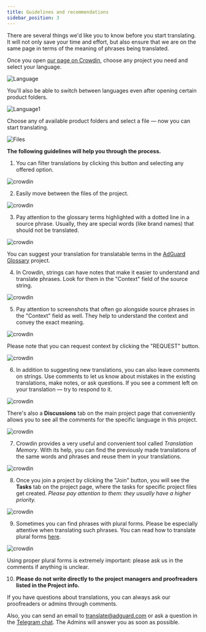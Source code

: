 ```yaml
---
title: Guidelines and recommendations
sidebar_position: 3
---
```


There are several things we'd like you to know before you start translating. It will not only save your time and effort, but also ensure that we are on the same page in terms of the meaning of phrases being translated.

Once you open [our page on Crowdin](https://crowdin.com/profile/adguard/), choose any project you need and select your language. 

![Language](https://cdn.adguard.com/content/Kb/ad_blocker/miscellaneous/adguard_translations/language.png)

You'll also be able to switch between languages even after opening certain product folders.

![Language1](https://cdn.adguard.com/content/Kb/ad_blocker/miscellaneous/adguard_translations/language1.png)

Choose any of available product folders and select a file — now you can start translating. 

![Files](https://cdn.adguard.com/content/Kb/ad_blocker/miscellaneous/adguard_translations/files.png)

**The following guidelines will help you through the process.**

1. You can filter translations by clicking this button and selecting any offered option.

![crowdin](https://cdn.adguard.com/public/Adguard/kb/en/ag-translations/filter.png) 

2. Easily move between the files of the project.

![crowdin](https://cdn.adguard.com/content/Kb/ad_blocker/miscellaneous/adguard_translations/filter_file.png) 

3. Pay attention to the glossary terms highlighted with a dotted line in a source phrase. Usually, they are special words (like brand names) that should not be translated.

![crowdin](https://cdn.adguard.com/public/Adguard/kb/en/ag-translations/terms.png) 

You can suggest your translation for translatable terms in the [AdGuard Glossary](https://crowdin.com/project/adguard-glossary) project.

4. In Crowdin, strings can have notes that make it easier to understand and translate phrases. Look for them in the "Context" field of the source string.

![crowdin](https://cdn.adguard.com/public/Adguard/kb/en/ag-translations/context-note.png) 

5. Pay attention to screenshots that often go alongside source phrases in the "Context" field as well. They help to understand the context and convey the exact meaning.

![crowdin](https://cdn.adguard.com/public/Adguard/kb/en/ag-translations/screenshot.png) 

Please note that you can request context by clicking the "REQUEST" button.

![crowdin](https://cdn.adguard.com/public/Adguard/kb/en/ag-translations/request.png)

6. In addition to suggesting new translations, you can also leave comments on strings. Use comments to let us know about mistakes in the existing translations, make notes, or ask questions. If you see a comment left on your translation — try to respond to it.

![crowdin](https://cdn.adguard.com/public/Adguard/kb/en/ag-translations/comments.png) 

There's also a **Discussions** tab on the main project page that conveniently allows you to see all the comments for the specific language in this project.

![crowdin](https://cdn.adguard.com/public/Adguard/kb/en/ag-translations/discussions.png) 

7. Crowdin provides a very useful and convenient tool called _Translation Memory_. With its help, you can find the previously made translations of the same words and phrases and reuse them in your translations.

![crowdin](https://cdn.adguard.com/public/Adguard/kb/en/ag-translations/tm.png) 

8. Once you join a project by clicking the "Join" button, you will see the **Tasks** tab on the project page, where the tasks for specific project files get created. _Please pay attention to them: they usually have a higher priority._

![crowdin](https://cdn.adguard.com/public/Adguard/kb/en/ag-translations/tasks.png) 

9. Sometimes you can find phrases with plural forms. Please be especially attentive when translating such phrases. You can read how to translate plural forms [here](https://kb.adguard.com/en/miscellaneous/plurals).

![crowdin](https://cdn.adguard.com/public/Adguard/kb/en/ag-translations/plurals.png) 

Using proper plural forms is extremely important:  please ask us in the comments if anything is unclear.

10. **Please do not write directly to the project managers and proofreaders listed in the Project info.** 

If you have questions about translations, you can always ask our proofreaders or admins through comments.

Also, you can send an email to [translate@adguard.com](mailto:translate@adguard.com) or ask a question in the [Telegram chat](https://t.me/joinchat/UVYTLcHbr8JmOGIy). The Admins will answer you as soon as possible.